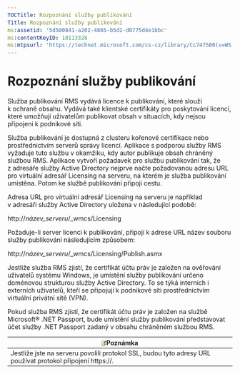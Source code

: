 ```yaml
---
TOCTitle: Rozpoznání služby publikování
Title: Rozpoznání služby publikování
ms:assetid: '5d500841-a202-4865-b5d2-d0775d4e1bbc'
ms:contentKeyID: 18113328
ms:mtpsurl: 'https://technet.microsoft.com/cs-cz/library/Cc747580(v=WS.10)'
---
```


Rozpoznání služby publikování
=============================

Služba publikování RMS vydává licence k publikování, které slouží k ochraně obsahu. Vydává také klientské certifikáty pro poskytování licencí, které umožňují uživatelům publikovat obsah v situacích, kdy nejsou připojeni k podnikové síti.

Služba publikování je dostupná z clusteru kořenové certifikace nebo prostřednictvím serverů správy licencí. Aplikace s podporou služby RMS vyžaduje tuto službu v okamžiku, kdy autor publikuje obsah chráněný službou RMS. Aplikace vytvoří požadavek pro službu publikování tak, že z adresáře služby Active Directory nejprve načte požadovanou adresu URL pro virtuální adresář Licensing na serveru, na kterém je služba publikování umístěna. Potom ke službě publikování připojí cestu.

Adresa URL pro virtuální adresář Licensing na serveru je například v adresáři služby Active Directory uložena v následující podobě:

http://*název\_serveru*/\_wmcs/Licensing

Požaduje-li server licenci k publikování, připojí k adrese URL název souboru služby publikování následujícím způsobem:

http://*název\_serveru*/\_wmcs/Licensing/Publish.asmx

Jestliže služba RMS zjistí, že certifikát účtu práv je založen na ověřování uživatelů systému Windows, je umístění služby publikování určeno doménovou strukturou služby Active Directory. To se týká interních i externích uživatelů, kteří se připojují k podnikové síti prostřednictvím virtuální privátní sítě (VPN).

Pokud služba RMS zjistí, že certifikát účtu práv je založen na službě Microsoft® .NET Passport, bude umístění služby publikování představovat účet služby .NET Passport zadaný v obsahu chráněném službou RMS.

| ![](images/Cc747580.note(WS.10).gif)Poznámka                                   |
|-------------------------------------------------------------------------------------------------------------|
| Jestliže jste na serveru povolili protokol SSL, budou tyto adresy URL používat protokol připojení https://. |

